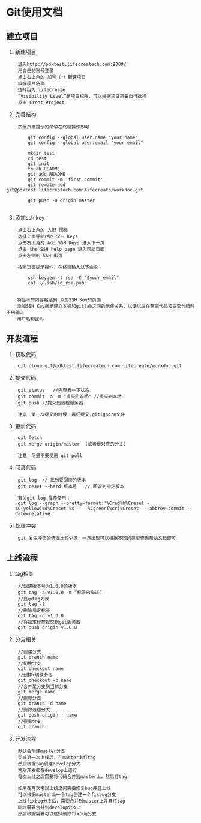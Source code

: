 # Git使用文档

## 建立项目

1. 新建项目
		
		进入http://pdktest.lifecreatech.com:9000/
		用自己的账号登录
		点击右上角的 加号（+）新建项目
		填写项目名称
		选择组为 lifeCreate
		“Visibility Level”是项目权限，可以根据项目需要自行选择
		点击 Creat Project
		
2. 完善结构
		
		按照页面提示的命令在终端操作即可
		
``` git
		git config --global user.name "your name"
		git config --global user.email "your email"
		
		mkdir test
		cd test
		git init
		touch README
		git add README
		git commit -m 'first commit'
		git remote add git@pdktest.lifecreatech.com:lifecreate/workdoc.git
		
		git push -u origin master
		
``` 
		
		
				
3. 添加ssh key

		点击右上角的 人形 图标
		选择上面导航栏的 SSH Keys
		点击右上角的 Add SSH Keys 进入下一页
		点击 the SSH help page 进入帮助页面
		点击左侧的 SSH 即可
		
		按照页面提示操作，在终端输入以下命令
		
``` ssh
		ssh-keygen -t rsa -C "$your_email"
		cat ~/.ssh/id_rsa.pub
		
```
		将显示的内容粘贴到 添加SSH Key的页面
		添加SSH Key就是建立本机和gitlab之间的信任关系，以便以后在获取代码和提交代码时不用输入
		用户名和密码


## 开发流程

1. 获取代码

		git clone git@pdktest.lifecreatech.com:lifecreate/workdoc.git	
	
2. 提交代码

		git status   //先查看一下状态
		git commit -a -m "提交的说明" //提交到本地
		git push //提交到远程服务器
		
		注意：第一次提交的时候，最好提交.gitignore文件
	
3. 更新代码

		git fetch
		git merge origin/master  (或者是对应的分支)
		
		注意：尽量不要使用 git pull
		
4. 回滚代码

		git log  // 找到要回滚的版本
		git reset --hard 版本号   // 回滚到指定版本
		
		有关git log 推荐使用：
		git log --graph --pretty=format:'%Cred%h%Creset -%C(yellow)%d%Creset %s     %Cgreen(%cr)%Creset' --abbrev-commit --date=relative

5. 处理冲突

		git 发生冲突的情况比较少见，一旦出现可以根据不同的类型查询帮助文档即可


## 上线流程

1. tag相关

		//创建版本号为1.0.0的版本
		git tag -a v1.0.0 -m “标签的描述”
		//显示tag列表
		git tag -l
		//删除指定标签
		git tag -d v1.0.0 
		//将指定标签提交到git服务器
		git push origin v1.0.0

2. 分支相关
	
		//创建分支
		git branch name
		//切换分支
		git checkout name
		//创建+切换分支
		git checkout -b name
		//合并某分支到当前分支
		git merge name
		//删除分支
		git branch -d name
		//删除远程分支
		git push origin : name
		//查看分支
		git branch
		
3. 开发流程

		默认会创建master分支
		完成第一次上线后，在master上打tag
		然后根据tag创建develop分支
		常规开发都在develop上进行
		每次上线之后需要将代码合并到master上，然后打tag
		
		如果在两次常规上线之间需要修复bug并且上线
		可以根据master上一个tag创建一个fixbug分支
		上线fixbug分支后，需要合并到master上并且打tag
		同时需要合并到develop分支上
		然后根据需要可以选择删除fixbug分支